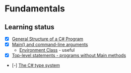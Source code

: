 # Fundamentals

## Learning status
 - [x] [General Structure of a C# Program](https://learn.microsoft.com/en-us/dotnet/csharp/fundamentals/program-structure/)
 - [x] [Main() and command-line arguments](https://learn.microsoft.com/en-us/dotnet/csharp/fundamentals/program-structure/main-command-line)
   - [Environment Class](https://learn.microsoft.com/en-us/dotnet/api/system.environment?view=net-7.0) - useful
 - [x] [Top-level statements - programs without Main methods](https://learn.microsoft.com/en-us/dotnet/csharp/fundamentals/program-structure/top-level-statements)
 - [-] [The C# type system](https://learn.microsoft.com/en-us/dotnet/csharp/fundamentals/types/)